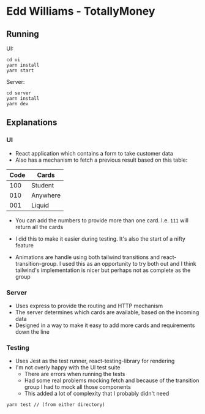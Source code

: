 # Edd Williams - TotallyMoney

## Running
UI:
```
cd ui
yarn install
yarn start
```

Server:
```
cd server
yarn install
yarn dev
```

## Explanations
### UI
- React application which contains a form to take customer data
- Also has a mechanism to fetch a previous result based on this table:

| Code  | Cards |
| ---   | ---   |
| 100   | Student |
| 010   | Anywhere |
| 001   | Liquid |

- You can add the numbers to provide more than one card. I.e. `111` will return all the cards
- I did this to make it easier during testing. It's also the start of a nifty feature

- Animations are handle using both tailwind transitions and react-transition-group. I used this as an opportunity to try both out and I think tailwind's implementation is nicer but perhaps not as complete as the group


### Server
- Uses express to provide the routing and HTTP mechanism
- The server determines which cards are available, based on the incoming data
- Designed in a way to make it easy to add more cards and requirements down the line

### Testing
- Uses Jest as the test runner, react-testing-library for rendering
- I'm not overly happy with the UI test suite
    - There are errors when running the tests
    - Had some real problems mocking fetch and because of the transition group I had to mock all those components 
    - This added a lot of complexity that I probably didn't need


```
yarn test // (from either directory)
```

